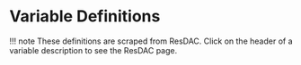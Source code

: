 # Variable Definitions

!!! note
    These definitions are scraped from ResDAC. Click on the header of a variable description to see the ResDAC page.

